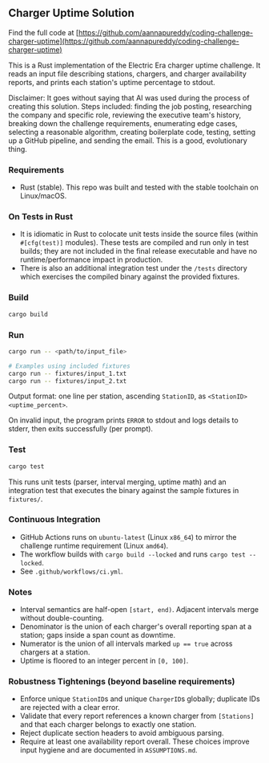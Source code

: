 ## Charger Uptime Solution

Find the full code at [https://github.com/aannapureddy/coding-challenge-charger-uptime](https://github.com/aannapureddy/coding-challenge-charger-uptime)

This is a Rust implementation of the Electric Era charger uptime challenge. It reads an input file describing stations, chargers, and charger availability reports, and prints each station's uptime percentage to stdout.

Disclaimer: It goes without saying that AI was used during the process of creating this solution. Steps included: finding the job posting, researching the company and specific role, reviewing the executive team's history, breaking down the challenge requirements, enumerating edge cases, selecting a reasonable algorithm, creating boilerplate code, testing, setting up a GitHub pipeline, and sending the email. This is a good, evolutionary thing.

### Requirements
- Rust (stable). This repo was built and tested with the stable toolchain on Linux/macOS.


### On Tests in Rust
- It is idiomatic in Rust to colocate unit tests inside the source files (within `#[cfg(test)]` modules). These tests are compiled and run only in test builds; they are not included in the final release executable and have no runtime/performance impact in production.
- There is also an additional integration test under the `/tests` directory which exercises the compiled binary against the provided fixtures.

### Build
```bash
cargo build
```

### Run
```bash
cargo run -- <path/to/input_file>

# Examples using included fixtures
cargo run -- fixtures/input_1.txt
cargo run -- fixtures/input_2.txt
```

Output format: one line per station, ascending `StationID`, as `<StationID> <uptime_percent>`.

On invalid input, the program prints `ERROR` to stdout and logs details to stderr, then exits successfully (per prompt).

### Test
```bash
cargo test
```

This runs unit tests (parser, interval merging, uptime math) and an integration test that executes the binary against the sample fixtures in `fixtures/`.

### Continuous Integration
- GitHub Actions runs on `ubuntu-latest` (Linux `x86_64`) to mirror the challenge runtime requirement (Linux `amd64`).
- The workflow builds with `cargo build --locked` and runs `cargo test --locked`.
- See `.github/workflows/ci.yml`.

### Notes
- Interval semantics are half-open `[start, end)`. Adjacent intervals merge without double-counting.
- Denominator is the union of each charger's overall reporting span at a station; gaps inside a span count as downtime.
- Numerator is the union of all intervals marked `up == true` across chargers at a station.
- Uptime is floored to an integer percent in `[0, 100]`.

### Robustness Tightenings (beyond baseline requirements)
- Enforce unique `StationID`s and unique `ChargerID`s globally; duplicate IDs are rejected with a clear error.
- Validate that every report references a known charger from `[Stations]` and that each charger belongs to exactly one station.
- Reject duplicate section headers to avoid ambiguous parsing.
- Require at least one availability report overall. These choices improve input hygiene and are documented in `ASSUMPTIONS.md`.